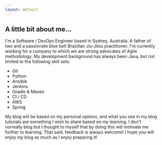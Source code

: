 ```yaml
---
layout: default
---
```


## A little bit about me...

I'm a Software / DevOps Engineer based in Sydney, Australia. A father of two and a passionate blue belt Brazilian Jiu-Jitsu practitioner. I'm currently working for a company to which we are strong advocates of Agile methodology. My development background has always been Java, but not limited to the following skill sets:
- Git
- Python
- Ansible
- Jenkins
- Gradle & Maven
- CI / CD
- AWS
- Spring

My blog will be based on my personal opinion, and what you see in my blog tutorials are something I wish to share based on my learning. I don't normally blog but I thought to myself that by doing this will motivate me further to learning. That said, feedback is always welcome! I hope you will enjoy my blog as much as I enjoy preparing it!

